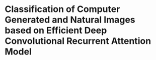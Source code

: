 # Classification of Computer Generated and Natural Images based on Efficient Deep Convolutional Recurrent Attention Model 
